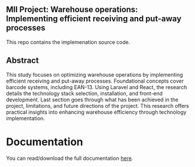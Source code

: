 ## MII Project: Warehouse operations: Implementing efficient receiving and put-away processes

This repo contains the implemenation source code.

## Abstract

This study focuses on optimizing warehouse operations by implementing efficient receiving
and put-away processes. Foundational concepts cover barcode systems, including EAN-13.
Using Laravel and React, the research details the technology stack selection, installation, and
front-end development. Last section goes through what has been achieved in the project,
limitations, and future directions of the project. This research offers practical insights into
enhancing warehouse efficiency through technology implementation.

# Documentation

You can read/download the full documentation [here](https://github.com/muba00/mii-project2/blob/main/Project%202%20-%20Mubariz%20Hajimuradov.pdf).
